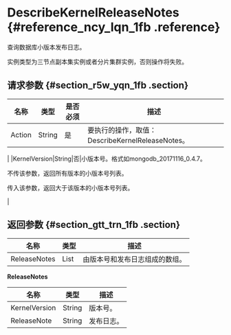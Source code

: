 # DescribeKernelReleaseNotes {#reference_ncy_lqn_1fb .reference}

查询数据库小版本发布日志。

实例类型为三节点副本集实例或者分片集群实例，否则操作将失败。

## 请求参数 {#section_r5w_yqn_1fb .section}

|名称|类型|是否必须|描述|
|--|--|----|--|
|Action|String|是|要执行的操作，取值：DescribeKernelReleaseNotes。

|
|KernelVersion|String|否|小版本号。格式如mongodb\_20171116\_0.4.7。

不传该参数，返回所有版本的小版本号列表。

传入该参数，返回大于该版本的小版本号列表。

|

## 返回参数 {#section_gtt_trn_1fb .section}

|名称|类型|描述|
|--|--|--|
|ReleaseNotes|List|由版本号和发布日志组成的数组。|

**ReleaseNotes**

|名称|类型|描述|
|--|--|--|
|KernelVersion|String|版本号。|
|ReleaseNote|String|发布日志。|

